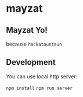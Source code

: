 # mayzat

## Mayzat Yo!

because `hackatauntaun`

## Development
You can use local http server:

`npm install`
`npm run server`
